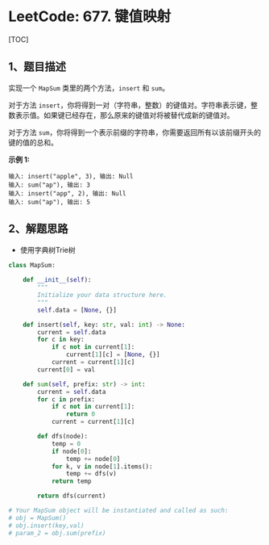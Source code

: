 # LeetCode: 677. 键值映射

[TOC]

## 1、题目描述

实现一个 `MapSum` 类里的两个方法，`insert` 和 `sum`。

对于方法 `insert`，你将得到一对（字符串，整数）的键值对。字符串表示键，整数表示值。如果键已经存在，那么原来的键值对将被替代成新的键值对。

对于方法 `sum`，你将得到一个表示前缀的字符串，你需要返回所有以该前缀开头的键的值的总和。

**示例 1:**

```
输入: insert("apple", 3), 输出: Null
输入: sum("ap"), 输出: 3
输入: insert("app", 2), 输出: Null
输入: sum("ap"), 输出: 5
```



## 2、解题思路

- 使用字典树Trie树 



```python
class MapSum:
    
    def __init__(self):
        """
        Initialize your data structure here.
        """
        self.data = [None, {}]

    def insert(self, key: str, val: int) -> None:
        current = self.data
        for c in key:
            if c not in current[1]:
                current[1][c] = [None, {}]
            current = current[1][c]
        current[0] = val

    def sum(self, prefix: str) -> int:
        current = self.data
        for c in prefix:
            if c not in current[1]:
                return 0
            current = current[1][c]

        def dfs(node):
            temp = 0
            if node[0]:
                temp += node[0]
            for k, v in node[1].items():
                temp += dfs(v)
            return temp

        return dfs(current)

# Your MapSum object will be instantiated and called as such:
# obj = MapSum()
# obj.insert(key,val)
# param_2 = obj.sum(prefix)
```

